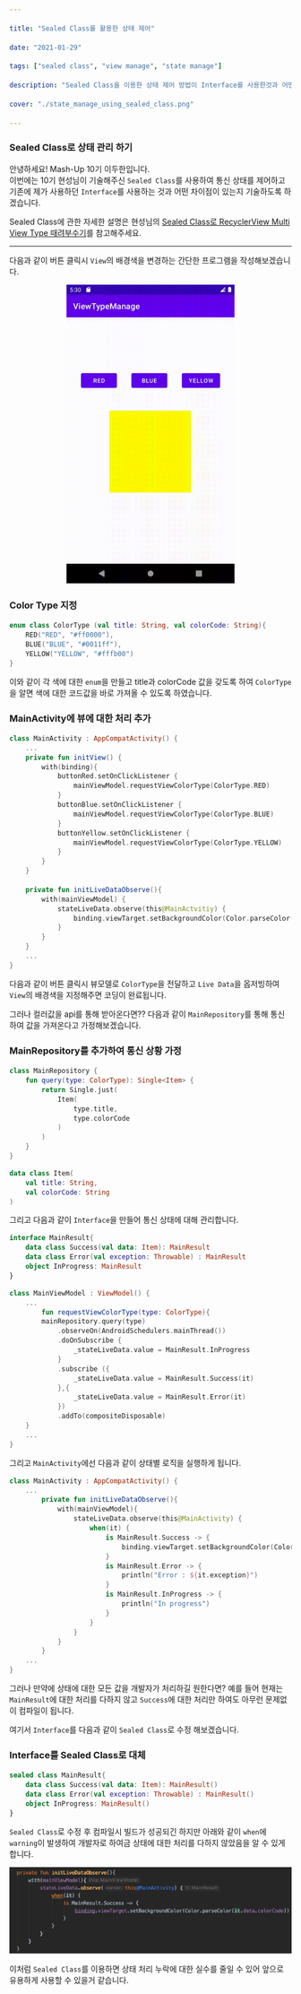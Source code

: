 ```yaml
---

title: "Sealed Class를 활용한 상태 제어"

date: "2021-01-29"

tags: ["sealed class", "view manage", "state manage"]

description: "Sealed Class을 이용한 상태 제어 방법이 Interface를 사용한것과 어떤 차이점이 있는지 알아보겠습니다."

cover: "./state_manage_using_sealed_class.png"

---
```

### Sealed Class로 상태 관리 하기
안녕하세요! Mash-Up 10기 이두한입니다.  
이번에는 10기 현성님이 기술해주신 `Sealed Class`를 사용하여 통신 상태를 제어하고 기존에 제가 사용하던 `Interface`를 사용하는 것과 어떤 차이점이 있는지 기술하도록 하겠습니다.

Sealed Class에 관한 자세한 설명은 현성님의 [Sealed Class로 RecyclerView Multi View Type 때려부수기](https://mashup-android.vercel.app/hyeonseong/sealed_class/)를 참고해주세요.

---
다음과 같이 버튼 클릭시 `View`의 배경색을 변경하는 간단한 프로그램을 작성해보겠습니다.
<p align="center"><img src="./ViewTypeManage.gif" width = "300px"></p>

### Color Type 지정
```kotlin
enum class ColorType (val title: String, val colorCode: String){
    RED("RED", "#ff0000"),
    BLUE("BLUE", "#0011ff"),
    YELLOW("YELLOW", "#fffb00")
}
```
이와 같이 각 색에 대한 `enum`을 만들고 title과 colorCode 값을 갖도록 하여 `ColorType`을 알면 색에 대한 코드값을 바로 가져올 수 있도록 하였습니다.

### MainActivity에 뷰에 대한 처리 추가
```kotlin
class MainActivity : AppCompatActivity() {
    ...
    private fun initView() {
        with(binding){
            buttonRed.setOnClickListener {
                mainViewModel.requestViewColorType(ColorType.RED)
            }
            buttonBlue.setOnClickListener {
                mainViewModel.requestViewColorType(ColorType.BLUE)
            }
            buttonYellow.setOnClickListener {
                mainViewModel.requestViewColorType(ColorType.YELLOW)
            }
        }
    }

    private fun initLiveDataObserve(){
        with(mainViewModel) {
            stateLiveData.observe(this@MainActvitiy) {
                binding.viewTarget.setBackgroundColor(Color.parseColor(it.colorCode))
            }
        }
    }
    ...
}
``` 
다음과 같이 버튼 클릭시 뷰모델로 `ColorType`을 전달하고 `Live Data`을 옵저빙하여 `View`의 배경색을 지정해주면 코딩이 완료됩니다.

그러나 컬러값을 api를 통해 받아온다면?? 다음과 같이 `MainRepository`를 통해 통신하여 값을 가져온다고 가정해보겠습니다.
### MainRepository를 추가하여 통신 상황 가정
```kotlin
class MainRepository {
    fun query(type: ColorType): Single<Item> {
        return Single.just(
            Item(
                type.title,
                type.colorCode
            )
        )
    }
}
```
```kotlin
data class Item(
    val title: String,
    val colorCode: String
)
```
그리고 다음과 같이 `Interface`을 만들어 통신 상태에 대해 관리합니다.
```kotlin
interface MainResult{
    data class Success(val data: Item): MainResult
    data class Error(val exception: Throwable) : MainResult
    object InProgress: MainResult
}
```
```kotlin
class MainViewModel : ViewModel() {
    ...
        fun requestViewColorType(type: ColorType){
        mainRepository.query(type)
            .observeOn(AndroidSchedulers.mainThread())
            .doOnSubscribe {
                _stateLiveData.value = MainResult.InProgress
            }
            .subscribe ({
                _stateLiveData.value = MainResult.Success(it)
            },{
                _stateLiveData.value = MainResult.Error(it)
            })
            .addTo(compositeDisposable)
    }
    ...
}
```
그리고 `MainActivity`에선 다음과 같이 상태별 로직을 실행하게 됩니다.
```kotlin
class MainActivity : AppCompatActivity() {
    ...
        private fun initLiveDataObserve(){
            with(mainViewModel){
                stateLiveData.observe(this@MainActivity) {
                    when(it) {
                        is MainResult.Success -> {
                            binding.viewTarget.setBackgroundColor(Color.parseColor(it.data.colorCode))
                        }
                        is MainResult.Error -> {
                            println("Error : ${it.exception}")
                        }
                        is MainResult.InProgress -> {
                            println("In progress")
                        }
                    }
                }
            }
        }
    ...
}
```
그러나 만약에 상태에 대한 모든 값을 개발자가 처리하길 원한다면? 예를 들어 현재는 `MainResult`에 대한 처리를 다하지 않고 `Success`에 대한 처리만 하여도 아무런 문제없이 컴파일이 됩니다.

여기서 `Interface`를 다음과 같이 `Sealed Class`로 수정 해보겠습니다.
### Interface를 Sealed Class로 대체
```kotlin
sealed class MainResult{
    data class Success(val data: Item): MainResult()
    data class Error(val exception: Throwable) : MainResult()
    object InProgress: MainResult()
}
```
`Sealed Class`로 수정 후 컴파일시 빌드가 성공되긴 하지만 아래와 같이 `when`에 `warning`이 발생하여 개발자로 하여금 상태에 대한 처리를 다하지 않았음을 알 수 있게 합니다.

<img src = "./state_warning.png">

이처럼 `Sealed Class`를 이용하면 상태 처리 누락에 대한 실수를 줄일 수 있어 앞으로 유용하게 사용할 수 있을거 같습니다.



